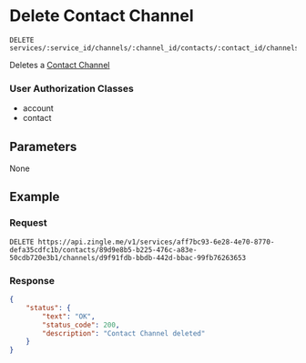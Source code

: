 # Delete Contact Channel

    DELETE services/:service_id/channels/:channel_id/contacts/:contact_id/channels/:channel_id
    
Deletes a [Contact Channel]

### User Authorization Classes 
* account
* contact

## Parameters
None

## Example
### Request

    DELETE https://api.zingle.me/v1/services/aff7bc93-6e28-4e70-8770-defa35cdfc1b/contacts/89d9e8b5-b225-476c-a83e-50cdb720e3b1/channels/d9f91fdb-bbdb-442d-bbac-99fb76263653

### Response
``` json
{
    "status": {
        "text": "OK",
        "status_code": 200,
        "description": "Contact Channel deleted"
    }
}
```

[Contact Channel]: README.md

